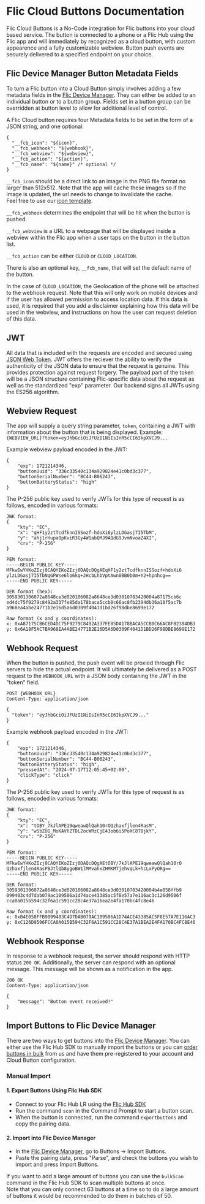 # Flic Cloud Buttons Documentation

Flic Cloud Buttons is a No-Code integration for Flic buttons into your cloud based service.
The button is connected to a phone or a Flic Hub using the Flic app and will immediately by recognized as a cloud button, with custom appearence and a fully customizable webview.
Button push events are securely delivered to a specified endpoint on your choice.

## Flic Device Manager Button Metadata Fields
To turn a Flic button into a Cloud Button simply involves adding a few metadata fields in the [Flic Device Manager](http://dm2.flic.io/).
They can either be added to an individual button or to a button group.
Fields set in a button group can be overridden at button level to allow for additional level of control.

A Flic Cloud button requires four Metadata fields to be set in the form of a JSON string, and one optional:

```
{
  "__fcb_icon": "${icon}",
  "__fcb_webhook": "${webhook}",
  "__fcb_webview": "${webview}",
  "__fcb_action": "${action}",
  "__fcb_name": "${name}" /* optional */
}
```

`__fcb_icon` should be a direct link to an image in the PNG file format no larger than 512x512. Note that the app will cache these images so if the image is updated, the url needs to change to invalidate the cache.\
Feel free to use our [icon template](https://github.com/50ButtonsEach/flic-cloud-buttons-documentation/blob/main/assets/flic_2_icon_template.png).

`__fcb_webhook` determines the endpoint that will be hit when the button is pushed.

`__fcb_webview` is a URL to a webpage that will be displayed inside a webview within the Flic app when a user taps on the button in the button list.

`__fcb_action` can be either `CLOUD` or `CLOUD_LOCATION`.

There is also an optional key, `__fcb_name`, that will set the default name of the button.


In the case of `CLOUD_LOCATION`, the Geolocation of the phone will be attached to the webhook request.
Note that this will only work on mobile devices and if the user has allowed permission to access location data.
If this data is used, it is required that you add a disclaimer explaining how this data will be used in the webview, and instructions on how the user can request deletion of this data.

## JWT
All data that is included with the requests are encoded and secured using [JSON Web Token](https://jwt.io).
JWT offers the reciever the ability to verify the authenticity of the JSON data to ensure that the request is genuine. This provides protection against request forgery.
The payload part of the token will be a JSON structure containing Flic-specific data about the request as well as the standardized "exp" parameter.
Our backend signs all JWTs using the ES256 algorithm.

## Webview Request

The app will supply a query string parameter, `token`, containing a JWT with information about the button that is being displayed.
Example:
`{WEBVIEW_URL}?token=eyJhbGciOiJFUzI1NiIsInR5cCI6IkpXVCJ9...`

Example webview payload encoded in the JWT:
```
{
    "exp": 1721214346,
    "buttonUuid": "336c33540c134a929824e41c0bd3c377",
    "buttonSerialNumber": "BC44-B06243",
    "buttonBatteryStatus": "high"
}
```

The P-256 public key used to verify JWTs for this type of request is as follows, encoded in various formats:
```
JWK format:
{
    "kty": "EC",
    "x": "qHF1y2ztTcdfknnISSozf-hdoXi6ylzLDGasj7I5TbM",
    "y": "ahj1rHupaOpKviR3Gy4W1abQMJ9AQdG9JvmNvoaZ4XI",
    "crv": "P-256"
}

PEM format:
-----BEGIN PUBLIC KEY-----
MFkwEwYHKoZIzj0CAQYIKoZIzj0DAQcDQgAEqHF1y2ztTcdfknnISSozf+hdoXi6
ylzLDGasj7I5TbNqGPWse6lo6kq+JHcbLhbVptAwn0BB0b0m+Y2+hpnhcg==
-----END PUBLIC KEY-----

DER format (hex):
3059301306072a8648ce3d020106082a8648ce3d03010703420004a87175cb6c
ed4dc75f9279c8492a337fe85da178baca5ccb0c66ac8fb2394db36a18f5ac7b
a968ea4abe24771b2e16d5a6d0309f4041d1bd26f98dbe8699e172

Raw format (x and y coordinates):
x: 0xA87175CB6CED4DC75F9279C8492A337FE85DA178BACA5CCB0C66AC8FB2394DB3
y: 0x6A18F5AC7BA968EA4ABE24771B2E16D5A6D0309F4041D1BD26F98DBE8699E172
```

## Webhook Request

When the button is pushed, the push event will be proxied through Flic servers to hide the actual endpoint.
It will ultimately be delivered as a POST request to the `WEBHOOK_URL` with a JSON body containing the JWT in the "token" field.
```
POST {WEBHOOK_URL}
Content-Type: application/json

{
  "token": "eyJhbGciOiJFUzI1NiIsInR5cCI6IkpXVCJ9..."
}
```
Example webhook payload encoded in the JWT:
```
{
    "exp": 1721214346,
    "buttonUuid": "336c33540c134a929824e41c0bd3c377",
    "buttonSerialNumber": "BC44-B06243",
    "buttonBatteryStatus": "high",
    "pressedAt": "2024-07-17T12:05:45+02:00",
    "clickType": "click"
}
```

The P-256 public key used to verify JWTs for this type of request is as follows, encoded in various formats:
```
JWK format:
{
    "kty": "EC",
    "x": "tOBY_7kJlAPE19qweawQlQah10rOQzhaxfjlen4RasM",
    "y": "wSbZUG_MoKAVtZTDL2ocWRzCjE43ob6i5PoXC8T8jkY",
    "crv": "P-256"
}

PEM format:
-----BEGIN PUBLIC KEY-----
MFkwEwYHKoZIzj0CAQYIKoZIzj0DAQcDQgAEtOBY/7kJlAPE19qweawQlQah10rO
Qzhaxfjlen4RasPBJtlQb8ygoBW1lMMvahxZHMKMTjehvqLk+hcLxPyORg==
-----END PUBLIC KEY-----

DER format:
3059301306072a8648ce3d020106082a8648ce3d03010703420004b4e058ffb9
099403c4d7dab079ac109506a1d74ace43385ac5f8e57a7e116ac3c126d9506f
cca0a015b594c32f6a1c591cc28c4e37a1bea2e4fa170bc4fc8e46

Raw format (x and y coordinates):
x: 0xB4E058FFB9099403C4D7DAB079AC109506A1D74ACE43385AC5F8E57A7E116AC3
y: 0xC126D9506FCCA0A015B594C32F6A1C591CC28C4E37A1BEA2E4FA170BC4FC8E46
```

## Webhook Response
In response to a webhook request, the server should respond with HTTP status `200 OK`.
Additionally, the server can respond with an optional message. This message will be shown as a notification in the app.
```
200 OK
Content-Type: application/json

{
    "message": "Button event received!"
}
```

## Import Buttons to Flic Device Manager
There are two ways to get buttons into the [Flic Device Manager](http://dm2.flic.io/).
You can either use the Flic Hub SDK to manually import the buttons or you can  [order buttons in bulk](https://flic.io/business#contact) from us and have them pre-registered to your account and Cloud Button configuration.

### Manual Import
#### 1. Export Buttons Using Flic Hub SDK
- Connect to your Flic Hub LR using the [Flic Hub SDK](https://hubsdk.flic.io)
- Run the command `scan` in the Command Prompt to start a button scan.
- When the button is connected, run the command `exportbuttons` and copy the pairing data.

#### 2. Import into Flic Device Manager
- In the [Flic Device Manager](http://dm2.flic.io/), go to Buttons → Import Buttons.
- Paste the pairing data, press "Parse", and check the buttons you wish to import and press Import Buttons.

If you want to add a large amount of buttons you can use the `bulkScan` command in the Flic Hub SDK to scan multiple buttons at once.\
Note that you can only connect 63 buttons at a time so to do a large amount of buttons it would be recommended to do them in batches of 50.

